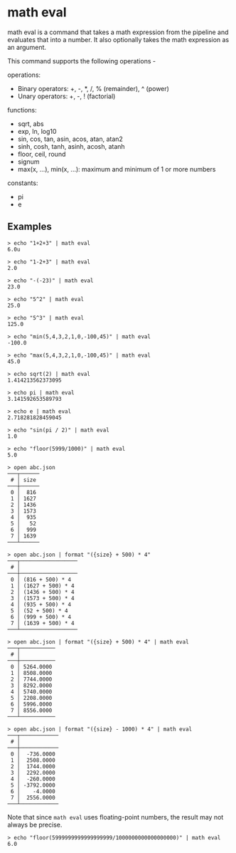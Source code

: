 # math eval

math eval is a command that takes a math expression from the pipeline and evaluates that into a number. It also optionally takes the math expression as an argument.

This command supports the following operations -

operations:

* Binary operators: +, -, *, /, % (remainder), ^ (power)
* Unary operators: +, -, ! (factorial)

functions:

* sqrt, abs
* exp, ln, log10
* sin, cos, tan, asin, acos, atan, atan2
* sinh, cosh, tanh, asinh, acosh, atanh
* floor, ceil, round
* signum
* max(x, ...), min(x, ...): maximum and minimum of 1 or more numbers

constants:

* pi
* e

## Examples

```shell
> echo "1+2+3" | math eval
6.0u
```

```shell
> echo "1-2+3" | math eval
2.0
```

```shell
> echo "-(-23)" | math eval
23.0
```

```shell
> echo "5^2" | math eval
25.0
```

```shell
> echo "5^3" | math eval
125.0
```

```shell
> echo "min(5,4,3,2,1,0,-100,45)" | math eval
-100.0
```

```shell
> echo "max(5,4,3,2,1,0,-100,45)" | math eval
45.0
```

```shell
> echo sqrt(2) | math eval
1.414213562373095
```

```shell
> echo pi | math eval
3.141592653589793
```

```shell
> echo e | math eval
2.718281828459045
```

```shell
> echo "sin(pi / 2)" | math eval
1.0
```

```shell
> echo "floor(5999/1000)" | math eval
5.0
```

```shell
> open abc.json
───┬──────
 # │ size
───┼──────
 0 │  816
 1 │ 1627
 2 │ 1436
 3 │ 1573
 4 │  935
 5 │   52
 6 │  999
 7 │ 1639
───┴──────
```

```shell
> open abc.json | format "({size} + 500) * 4"
───┬──────────────────
 # │
───┼──────────────────
 0 │ (816 + 500) * 4
 1 │ (1627 + 500) * 4
 2 │ (1436 + 500) * 4
 3 │ (1573 + 500) * 4
 4 │ (935 + 500) * 4
 5 │ (52 + 500) * 4
 6 │ (999 + 500) * 4
 7 │ (1639 + 500) * 4
───┴──────────────────
```

```shell
> open abc.json | format "({size} + 500) * 4" | math eval
───┬───────────
 # │
───┼───────────
 0 │ 5264.0000
 1 │ 8508.0000
 2 │ 7744.0000
 3 │ 8292.0000
 4 │ 5740.0000
 5 │ 2208.0000
 6 │ 5996.0000
 7 │ 8556.0000
───┴───────────
```

```shell
> open abc.json | format "({size} - 1000) * 4" | math eval
───┬────────────
 # │
───┼────────────
 0 │  -736.0000
 1 │  2508.0000
 2 │  1744.0000
 3 │  2292.0000
 4 │  -260.0000
 5 │ -3792.0000
 6 │    -4.0000
 7 │  2556.0000
───┴────────────
```

Note that since `math eval` uses floating-point numbers, the result may not always be precise.

```shell
> echo "floor(5999999999999999999/1000000000000000000)" | math eval
6.0
```
